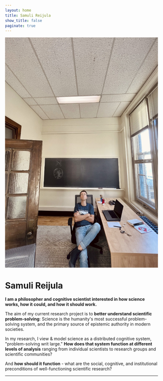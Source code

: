 ```yaml
---
layout: home
title: Samuli Reijula
show_title: false
paginate: true
---
```


<img class="pull-right" src="/assets/reijula-2024-10.jpg"  alt="Samuli Reijula looking at the ceiling" title="Samuli Reijula looking at the ceiling"/>

# Samuli Reijula

**I am a philosopher and cognitive scientist interested in how science works, how it could, and how it should work.**

The aim of my current research project is to **better understand scientific problem-solving**: Science is the humanity's most successful problem-solving system, and the primary source of epistemic authority in modern societies. 

In my research, I view & model science as a distributed cognitive system, "problem-solving writ large." **How does that system function at different levels of analysis** ranging from individual scientists to research groups and scientific communities? 

And **how should it function** - what are the social, cognitive, and institutional preconditions of well-functioning scientific research?

<hr>
<br/>   
